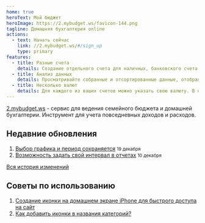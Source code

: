 ```yaml
---
home: true
heroText: Мой бюджет
heroImage: https://2.mybudget.ws/favicon-144.png
tagline: Домашняя бухгалтерия online
actions:
  - text: Начать сейчас
    link: //2.mybudget.ws/#/sign_up
    type: primary
features:
  - title: Разные счета
    details: Создание отдельного счета для наличных, банковского счета, кредитных карт, инвестиций, чтобы изящно сбалансировать учет финансов.
  - title: Анализ данных
    details: Просматривайте собранные и отсортированные данные, отображаемые в виде графиков и таблиц, анализируйте результат своей работы.
  - title: Несколько валют
    details: Для каждого из ваших счетов можно указать свою валюту. В отчетах есть возможность анализа расходов как в разрезе счетов, так и валют.
---
```


[2.mybudget.ws](https://2.mybudget.ws) - сервис для ведения семейного бюджета и домашней бухгалтерии.
Инструмент для учета повседневных доходов и расходов.

## Недавние обновления
1. [Выбор графика и период сохраняется](/changelog/2021-12-19-выбор-графика-и-период-сохраняется.md) <small class='date'>19 декабря</small>
1. [Возможность задать свой интервал в отчетах](/changelog/2021-12-10-возможность-задать-свой-интервал-в-отчетах) <small class='date'>10 декабря</small>

[Вся история изменений](/changelog/README.md)

## Советы по использованию
1. [Создание иконки на домашнем экране iPhone для быстрого доступа на сайт](//2.mybudget.ws/#/helps/iphone-icon)
1. [Как добавить иконки в названия категорий?](//2.mybudget.ws/#/helps/emoji-and-icons-in-categories)
